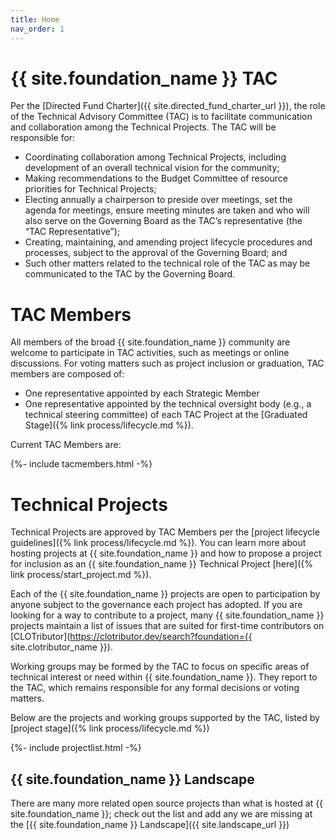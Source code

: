 ```yaml
---
title: Home
nav_order: 1
---
```


# {{ site.foundation_name }} TAC

Per the [Directed Fund Charter]({{ site.directed_fund_charter_url }}), the role of the Technical Advisory Committee (TAC) is to facilitate communication and collaboration among the Technical Projects. The TAC will be responsible for:

- Coordinating collaboration among Technical Projects, including development of an overall technical vision for the community;
- Making recommendations to the Budget Committee of resource priorities for Technical Projects;
- Electing annually a chairperson to preside over meetings, set the agenda for meetings, ensure meeting minutes are taken and who will also serve on the Governing Board as the TAC’s representative (the “TAC Representative”);
- Creating, maintaining, and amending project lifecycle procedures and processes, subject to the approval of the Governing Board; and
- Such other matters related to the technical role of the TAC as may be communicated to the TAC by the Governing Board.

# TAC Members

All members of the broad {{ site.foundation_name }} community are welcome to participate in TAC activities, such as meetings or online discussions. For voting matters such as project inclusion or graduation, TAC members are composed of:

* One representative appointed by each Strategic Member
* One representative appointed by the technical oversight body (e.g., a technical steering committee) of each TAC Project at the [Graduated Stage]({% link process/lifecycle.md %}).

Current TAC Members are:

{%- include tacmembers.html -%}

# Technical Projects 

Technical Projects are approved by TAC Members per the [project lifecycle guidelines]({% link process/lifecycle.md %}). You can learn more about hosting projects at {{ site.foundation_name }} and how to propose a project for inclusion as an {{ site.foundation_name }} Technical Project [here]({% link process/start_project.md %}).

Each of the {{ site.foundation_name }} projects are open to participation by anyone subject to the governance each project has adopted. If you are looking for a way to contribute to a project, many {{ site.foundation_name }} projects maintain a list of issues that are suited for first-time contributors on [CLOTributor](https://clotributor.dev/search?foundation={{ site.clotributor_name }}).

Working groups may be formed by the TAC to focus on specific areas of technical interest or need within {{ site.foundation_name }}.  They report to the TAC, which remains responsible for any formal decisions or voting matters.

Below are the projects and working groups supported by the TAC, listed by [project stage]({% link process/lifecycle.md %})

{%- include projectlist.html -%}

## {{ site.foundation_name }} Landscape

There are many more related open source projects than what is hosted at {{ site.foundation_name }}; check out the list and add any we are missing at the [{{ site.foundation_name }} Landscape]({{ site.landscape_url }})
